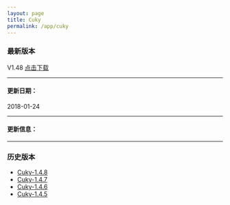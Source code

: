 ```yaml
---
layout: page
title: Cuky 
permalink: /app/cuky
---
```

### 最新版本
V1.48 [点击下载](/../assets/apps/Cuky-1.4.8.apk)

---

#### 更新日期：

2018-01-24

---

#### 更新信息：

---

### 历史版本

+ [Cuky-1.4.8](/../assets/apps/Cuky-1.4.8.apk)
+ [Cuky-1.4.7](/../assets/apps/Cuky-1.4.7.apk)
+ [Cuky-1.4.6](/../assets/apps/Cuky-1.4.6.apk)
+ [Cuky-1.4.5](/../assets/apps/Cuky-1.4.5.apk)